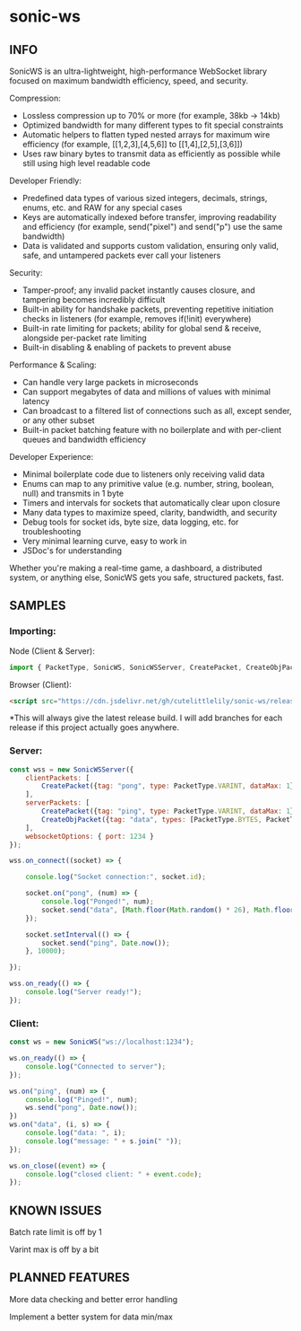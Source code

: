 # sonic-ws

## INFO

SonicWS is an ultra-lightweight, high-performance WebSocket library focused on maximum bandwidth efficiency, speed, and security.

Compression:
- Lossless compression up to 70% or more (for example, 38kb -> 14kb)
- Optimized bandwidth for many different types to fit special constraints
- Automatic helpers to flatten typed nested arrays for maximum wire efficiency (for example, [[1,2,3],[4,5,6]] to [[1,4],[2,5],[3,6]])
- Uses raw binary bytes to transmit data as efficiently as possible while still using high level readable code

Developer Friendly:
- Predefined data types of various sized integers, decimals, strings, enums, etc. and RAW for any special cases
- Keys are automatically indexed before transfer, improving readability and efficiency (for example, send("pixel") and send("p") use the same bandwidth)
- Data is validated and supports custom validation, ensuring only valid, safe, and untampered packets ever call your listeners

Security:
- Tamper-proof; any invalid packet instantly causes closure, and tampering becomes incredibly difficult
- Built-in ability for handshake packets, preventing repetitive initiation checks in listeners (for example, removes if(!init) everywhere)
- Built-in rate limiting for packets; ability for global send & receive, alongside per-packet rate limiting
- Built-in disabling & enabling of packets to prevent abuse

Performance & Scaling:
- Can handle very large packets in microseconds
- Can support megabytes of data and millions of values with minimal latency
- Can broadcast to a filtered list of connections such as all, except sender, or any other subset
- Built-in packet batching feature with no boilerplate and with per-client queues and bandwidth efficiency

Developer Experience:
- Minimal boilerplate code due to listeners only receiving valid data
- Enums can map to any primitive value (e.g. number, string, boolean, null) and transmits in 1 byte
- Timers and intervals for sockets that automatically clear upon closure
- Many data types to maximize speed, clarity, bandwidth, and security
- Debug tools for socket ids, byte size, data logging, etc. for troubleshooting
- Very minimal learning curve, easy to work in
- JSDoc's for understanding

Whether you're making a real-time game, a dashboard, a distributed system, or anything else, SonicWS gets you safe, structured packets, fast.

## SAMPLES

### Importing:
Node (Client & Server):
```js
import { PacketType, SonicWS, SonicWSServer, CreatePacket, CreateObjPacket } from "sonic-ws";
```
Browser (Client):
```html
<script src="https://cdn.jsdelivr.net/gh/cutelittlelily/sonic-ws/release/SonicWS_bundle.js"></script>
```
*This will always give the latest release build. I will add branches for each release if this project actually goes anywhere.

### Server:
```js
const wss = new SonicWSServer({
    clientPackets: [
        CreatePacket({tag: "pong", type: PacketType.VARINT, dataMax: 1})
    ],
    serverPackets: [
        CreatePacket({tag: "ping", type: PacketType.VARINT, dataMax: 1}),
        CreateObjPacket({tag: "data", types: [PacketType.BYTES, PacketTypes.STRINGS], dataMaxes: [2, 3]})
    ],
    websocketOptions: { port: 1234 }
});

wss.on_connect((socket) => {

    console.log("Socket connection:", socket.id);

    socket.on("pong", (num) => {
        console.log("Ponged!", num);
        socket.send("data", [Math.floor(Math.random() * 26), Math.floor(Math.random() * 256)], ["hello", "from", "server"]);
    });

    socket.setInterval(() => {
        socket.send("ping", Date.now());
    }, 10000);

});

wss.on_ready(() => {
    console.log("Server ready!");
});
```

### Client:
```js
const ws = new SonicWS("ws://localhost:1234");

ws.on_ready(() => {
    console.log("Connected to server");
});

ws.on("ping", (num) => {
    console.log("Pinged!", num);
    ws.send("pong", Date.now());
})
ws.on("data", (i, s) => {
    console.log("data: ", i);
    console.log("message: " + s.join(" "));
});

ws.on_close((event) => {
    console.log("closed client: " + event.code);
});
```

## KNOWN ISSUES

Batch rate limit is off by 1

Varint max is off by a bit

## PLANNED FEATURES

More data checking and better error handling

Implement a better system for data min/max
